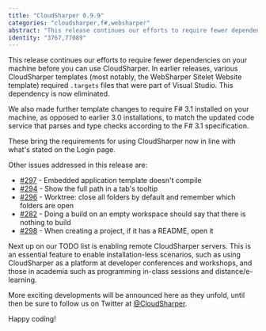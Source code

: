 ```yaml
---
title: "CloudSharper 0.9.9"
categories: "cloudsharper,f#,websharper"
abstract: "This release continues our efforts to require fewer dependencies on your machine before you can use CloudSharper. In earlier releases, various CloudSharper templates (most notably, the WebSharper Sitelet Website template) required .targets files that were part of Visual Studio. This dependency is now eliminated."
identity: "3767,77089"
---
```

This release continues our efforts to require fewer dependencies on your machine before you can use CloudSharper. In earlier releases, various CloudSharper templates (most notably, the WebSharper Sitelet Website template) required `.targets` files that were part of Visual Studio. This dependency is now eliminated.

We also made further template changes to require F# 3.1 installed on your machine, as opposed to earlier 3.0 installations, to match the updated code service that parses and type checks according to the F# 3.1 specification.

These bring the requirements for using CloudSharper now in line with what's stated on the Login page.

Other issues addressed in this release are:

 * [#297](https://bitbucket.org/IntelliFactory/cloudsharper/issue/297/embedded-application-template-doesnt) - Embedded application template doesn't compile
 * [#294](https://bitbucket.org/IntelliFactory/cloudsharper/issue/294/show-the-full-path-in-a-tabs-tooltip) - Show the full path in a tab's tooltip
 * [#296](https://bitbucket.org/IntelliFactory/cloudsharper/issue/296/worktree-close-all-folders-by-default-and) - Worktree: close all folders by default and remember which folders are open
 * [#282](https://bitbucket.org/IntelliFactory/cloudsharper/issue/282/doing-a-build-on-an-empty-workspace-should) - Doing a build on an empty workspace should say that there is nothing to build
 * [#298](https://bitbucket.org/IntelliFactory/cloudsharper/issue/298/when-creating-a-project-if-it-has-a-readme) - When creating a project, if it has a README, open it

Next up on our TODO list is enabling remote CloudSharper servers. This is an essential feature to enable installation-less scenarios, such as using CloudSharper as a platform at developer conferences and workshops, and those in academia such as programming in-class sessions and distance/e-learning.

More exciting developments will be announced here as they unfold, until then be sure to follow us on Twitter at [@CloudSharper](https://twitter.com/CloudSharper).

Happy coding!
